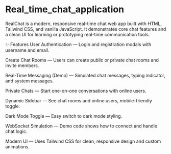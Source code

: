 # Real_time_chat_application
RealChat is a modern, responsive real-time chat web app built with HTML, Tailwind CSS, and vanilla JavaScript.
It demonstrates core chat features and a clean UI for learning or prototyping real-time communication tools.

✨ Features
User Authentication — Login and registration modals with username and email.

Create Chat Rooms — Users can create public or private chat rooms and invite members.

Real-Time Messaging (Demo) — Simulated chat messages, typing indicator, and system messages.

Private Chats — Start one-on-one conversations with online users.

Dynamic Sidebar — See chat rooms and online users, mobile-friendly toggle.

Dark Mode Toggle — Easy switch to dark mode styling.

WebSocket Simulation — Demo code shows how to connect and handle chat logic.

Modern UI — Uses Tailwind CSS for clean, responsive design and custom animations.

